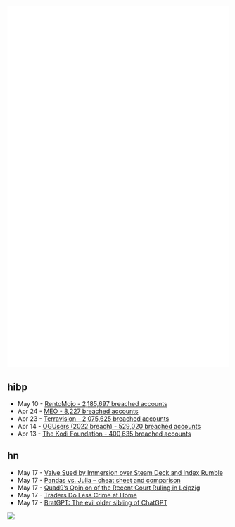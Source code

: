 ![Metrics](https://raw.githubusercontent.com/phixion/phixion/master/metrics.svg)

## hibp

<!--
for https://github.com/phixion/phixion/blob/main/.github/workflows/feeds.yml
-->
<!--START_SECTION:haveibeenpwnd-->
- May 10 - [RentoMojo - 2,185,697 breached accounts](https://haveibeenpwned.com/PwnedWebsites#RentoMojo)
- Apr 24 - [MEO - 8,227 breached accounts](https://haveibeenpwned.com/PwnedWebsites#MEO)
- Apr 23 - [Terravision - 2,075,625 breached accounts](https://haveibeenpwned.com/PwnedWebsites#Terravision)
- Apr 14 - [OGUsers (2022 breach) - 529,020 breached accounts](https://haveibeenpwned.com/PwnedWebsites#OGUsers2022)
- Apr 13 - [The Kodi Foundation - 400,635 breached accounts](https://haveibeenpwned.com/PwnedWebsites#KodiFoundation)
<!--END_SECTION:haveibeenpwnd-->

## hn

<!--
for https://github.com/phixion/phixion/blob/main/.github/workflows/feeds.yml
-->
<!--START_SECTION:hn-->
- May 17 - [Valve Sued by Immersion over Steam Deck and Index Rumble](https://www.theverge.com/2023/5/16/23726295/valve-immersion-rumble-lawsuit)
- May 17 - [Pandas vs. Julia – cheat sheet and comparison](https://datascientyst.com/pandas-vs-julia-comparison-cheat-sheet/)
- May 17 - [Quad9’s Opinion of the Recent Court Ruling in Leipzig](https://quad9.net/news/press/quad9-s-opinion-of-the-recent-court-ruling-in-leipzig/)
- May 17 - [Traders Do Less Crime at Home](https://www.bloomberg.com/opinion/articles/2023-05-16/traders-do-less-crime-at-home)
- May 17 - [BratGPT: The evil older sibling of ChatGPT](https://bratgpt.com)
<!--END_SECTION:hn-->

<!--
for https://yhype.me
-->
![](https://hit.yhype.me/github/profile?user_id=13013670)
